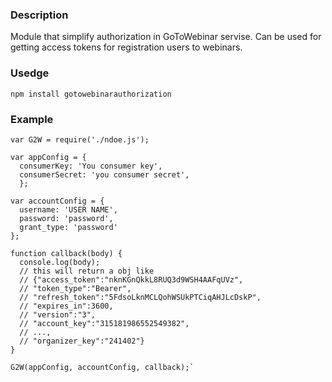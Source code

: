 ###  Description
Module that simplify authorization in GoToWebinar servise.
Can be used for getting access tokens for registration users to webinars.

### Usedge
`npm install gotowebinarauthorization`
### Example
```
var G2W = require('./ndoe.js');

var appConfig = {
  consumerKey: 'You consumer key',
  consumerSecret: 'you consumer secret',
  };

var accountConfig = {
  username: 'USER NAME',
  password: 'password',
  grant_type: 'password'
};

function callback(body) {
  console.log(body);
  // this will return a obj like
  // {"access_token":"nknKGnQkkL8RUQ3d9WSH4AAFqUVz",
  // "token_type":"Bearer",
  // "refresh_token":"5FdsoLknMCLQohWSUkPTCiqAHJLcDskP",
  // "expires_in":3600,
  // "version":"3",
  // "account_key":"315181986552549382",
  // ...,
  // "organizer_key":"241402"}
} 

G2W(appConfig, accountConfig, callback);`
